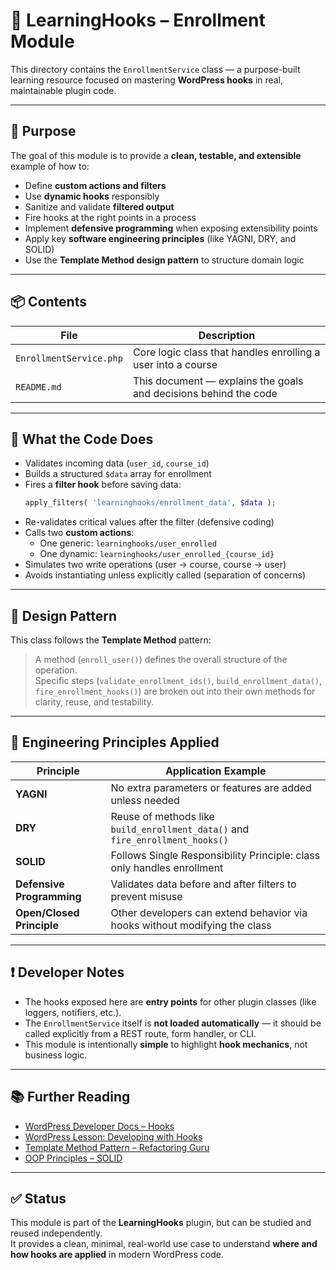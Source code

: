 # 🧠 LearningHooks – Enrollment Module

This directory contains the `EnrollmentService` class — a purpose-built learning resource focused on mastering **WordPress hooks** in real, maintainable plugin code.

---

## 🎯 Purpose

The goal of this module is to provide a **clean, testable, and extensible** example of how to:

- Define **custom actions and filters**
- Use **dynamic hooks** responsibly
- Sanitize and validate **filtered output**
- Fire hooks at the right points in a process
- Implement **defensive programming** when exposing extensibility points
- Apply key **software engineering principles** (like YAGNI, DRY, and SOLID)
- Use the **Template Method design pattern** to structure domain logic

---

## 📦 Contents

| File                         | Description                                                                 |
|------------------------------|-----------------------------------------------------------------------------|
| `EnrollmentService.php`      | Core logic class that handles enrolling a user into a course               |
| `README.md`                  | This document — explains the goals and decisions behind the code           |

---

## 🔧 What the Code Does

- Validates incoming data (`user_id`, `course_id`)
- Builds a structured `$data` array for enrollment
- Fires a **filter hook** before saving data:
  ```php
  apply_filters( 'learninghooks/enrollment_data', $data );
  ```
- Re-validates critical values after the filter (defensive coding)
- Calls two **custom actions**:
  - One generic: `learninghooks/user_enrolled`
  - One dynamic: `learninghooks/user_enrolled_{course_id}`
- Simulates two write operations (user → course, course → user)
- Avoids instantiating unless explicitly called (separation of concerns)

---

## 🧱 Design Pattern

This class follows the **Template Method** pattern:

> A method (`enroll_user()`) defines the overall structure of the operation.  
> Specific steps (`validate_enrollment_ids()`, `build_enrollment_data()`, `fire_enrollment_hooks()`) are broken out into their own methods for clarity, reuse, and testability.

---

## 🧠 Engineering Principles Applied

| Principle   | Application Example |
|------------|----------------------|
| **YAGNI**  | No extra parameters or features are added unless needed |
| **DRY**    | Reuse of methods like `build_enrollment_data()` and `fire_enrollment_hooks()` |
| **SOLID**  | Follows Single Responsibility Principle: class only handles enrollment |
| **Defensive Programming** | Validates data before and after filters to prevent misuse |
| **Open/Closed Principle** | Other developers can extend behavior via hooks without modifying the class |

---

## ❗ Developer Notes

- The hooks exposed here are **entry points** for other plugin classes (like loggers, notifiers, etc.).
- The `EnrollmentService` itself is **not loaded automatically** — it should be called explicitly from a REST route, form handler, or CLI.
- This module is intentionally **simple** to highlight **hook mechanics**, not business logic.

---

## 📚 Further Reading

- [WordPress Developer Docs – Hooks](https://developer.wordpress.org/plugins/hooks/)
- [WordPress Lesson: Developing with Hooks](https://learn.wordpress.org/lesson/developing-with-hooks/)
- [Template Method Pattern – Refactoring Guru](https://refactoring.guru/design-patterns/template-method)
- [OOP Principles – SOLID](https://en.wikipedia.org/wiki/SOLID)

---

## ✅ Status

This module is part of the **LearningHooks** plugin, but can be studied and reused independently.  
It provides a clean, minimal, real-world use case to understand **where and how hooks are applied** in modern WordPress code.